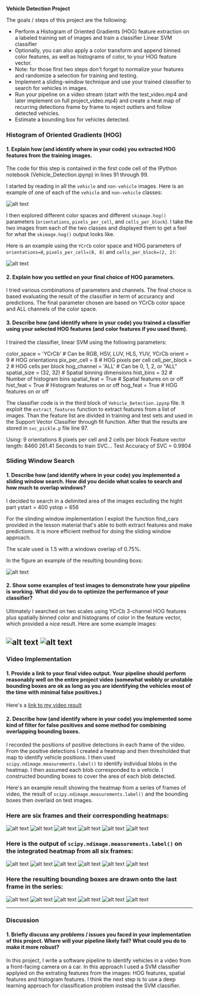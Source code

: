 **Vehicle Detection Project**

The goals / steps of this project are the following:

* Perform a Histogram of Oriented Gradients (HOG) feature extraction on a labeled training set of images and train a classifier Linear SVM classifier
* Optionally, you can also apply a color transform and append binned color features, as well as histograms of color, to your HOG feature vector. 
* Note: for those first two steps don't forget to normalize your features and randomize a selection for training and testing.
* Implement a sliding-window technique and use your trained classifier to search for vehicles in images.
* Run your pipeline on a video stream (start with the test_video.mp4 and later implement on full project_video.mp4) and create a heat map of recurring detections frame by frame to reject outliers and follow detected vehicles.
* Estimate a bounding box for vehicles detected.

[//]: # (Image References)
[image1]: ./output_images/car_not_car.png
[image2]: ./output_images/HOG_example.png
[image3]: ./output_images/sliding_windows2.png
[image4]: ./output_images/sliding_windows.png
[image5_1]: ./output_images/siximages_heatmap1.png
[image5_2]: ./output_images/siximages_heatmap2.png
[image5_3]: ./output_images/siximages_heatmap3.png
[image5_4]: ./output_images/siximages_heatmap4.png
[image5_5]: ./output_images/siximages_heatmap5.png
[image5_6]: ./output_images/siximages_heatmap6.png
[image6_1]: ./output_images/siximages_label1.png
[image6_2]: ./output_images/siximages_label2.png
[image6_3]: ./output_images/siximages_label3.png
[image6_4]: ./output_images/siximages_label4.png
[image6_5]: ./output_images/siximages_label5.png
[image6_6]: ./output_images/siximages_label6.png
[image7_1]: ./output_images/siximages_cars1.png
[image7_2]: ./output_images/siximages_cars2.png
[image7_3]: ./output_images/siximages_cars3.png
[image7_4]: ./output_images/siximages_cars4.png
[image7_5]: ./output_images/siximages_cars5.png
[image7_6]: ./output_images/siximages_cars6.png
[image8]: ./output_images/sliding_windows1.png
[video1]: ./result.mp4


### Histogram of Oriented Gradients (HOG)

#### 1. Explain how (and identify where in your code) you extracted HOG features from the training images.

The code for this step is contained in the first code cell of the IPython notebook (Vehicle_Detection.ipynp) in lines 91 through 99.  

I started by reading in all the `vehicle` and `non-vehicle` images.  Here is an example of one of each of the `vehicle` and `non-vehicle` classes:

![alt text][image1]

I then explored different color spaces and different `skimage.hog()` parameters (`orientations`, `pixels_per_cell`, and `cells_per_block`).  I take the two images from each of the two classes and displayed them to get a feel for what the `skimage.hog()` output looks like.

Here is an example using the `YCrCb` color space and HOG parameters of `orientations=8`, `pixels_per_cell=(8, 8)` and `cells_per_block=(2, 2)`:

![alt text][image2]

#### 2. Explain how you settled on your final choice of HOG parameters.

I tried various combinations of parameters and channels. The final choice is based evaluating the result of the classifier in term of accurancy and predictions. The final parameter chosen are based on YCrCb color space and ALL channels of the color space.

#### 3. Describe how (and identify where in your code) you trained a classifier using your selected HOG features (and color features if you used them).

I trained the classifier, linear SVM using the following parameters:

color_space = 'YCrCb' # Can be RGB, HSV, LUV, HLS, YUV, YCrCb
orient = 9  # HOG orientations
pix_per_cell = 8 # HOG pixels per cell
cell_per_block = 2 # HOG cells per block
hog_channel = 'ALL' # Can be 0, 1, 2, or "ALL"
spatial_size = (32, 32) # Spatial binning dimensions
hist_bins = 32    # Number of histogram bins
spatial_feat = True # Spatial features on or off
hist_feat = True # Histogram features on or off
hog_feat = True # HOG features on or off

The classifier code is in the third block of `Vehicle_Detection.ipynp` file. It exploit the `extract_features` function to extract features from a list of images. Than the feature list are divided in training and test sets and used in the Support Vector Classifier through fit function. After that the results are stored in `svc_pickle.p` file line 97.

Using: 9 orientations 8 pixels per cell and 2 cells per block
Feature vector length: 8460
261.41 Seconds to train SVC...
Test Accuracy of SVC =  0.9904

### Sliding Window Search

#### 1. Describe how (and identify where in your code) you implemented a sliding window search.  How did you decide what scales to search and how much to overlap windows?

I decided to search in a delimited area of the images escluding the hight part
ystart = 400
ystop = 656

For the slinding window implementation I exploit the function find_cars provided in the lesson material that's able to both extract features and make predictions. It is more efficient method for doing the sliding window approach.

The scale used is 1.5 with a windows overlap of 0.75%.

In the figure an example of the resulting bounding boxs:

![alt text][image3]

#### 2. Show some examples of test images to demonstrate how your pipeline is working.  What did you do to optimize the performance of your classifier?

Ultimately I searched on two scales using YCrCb 3-channel HOG features plus spatially binned color and histograms of color in the feature vector, which provided a nice result.  Here are some example images:

![alt text][image4]
![alt text][image8]
---

### Video Implementation

#### 1. Provide a link to your final video output.  Your pipeline should perform reasonably well on the entire project video (somewhat wobbly or unstable bounding boxes are ok as long as you are identifying the vehicles most of the time with minimal false positives.)
Here's a [link to my video result](./result.mp4)


#### 2. Describe how (and identify where in your code) you implemented some kind of filter for false positives and some method for combining overlapping bounding boxes.

I recorded the positions of positive detections in each frame of the video.  From the positive detections I created a heatmap and then thresholded that map to identify vehicle positions.  I then used `scipy.ndimage.measurements.label()` to identify individual blobs in the heatmap.  I then assumed each blob corresponded to a vehicle.  I constructed bounding boxes to cover the area of each blob detected.  

Here's an example result showing the heatmap from a series of frames of video, the result of `scipy.ndimage.measurements.label()` and the bounding boxes then overlaid on test images.

### Here are six frames and their corresponding heatmaps:

![alt text][image5_1]
![alt text][image5_2]
![alt text][image5_3]
![alt text][image5_4]
![alt text][image5_5]
![alt text][image5_6]

### Here is the output of `scipy.ndimage.measurements.label()` on the integrated heatmap from all six frames:
![alt text][image6_1]
![alt text][image6_2]
![alt text][image6_3]
![alt text][image6_4]
![alt text][image6_5]
![alt text][image6_6]

### Here the resulting bounding boxes are drawn onto the last frame in the series:
![alt text][image7_1]
![alt text][image7_2]
![alt text][image7_3]
![alt text][image7_4]
![alt text][image7_5]
![alt text][image7_6]


---

### Discussion

#### 1. Briefly discuss any problems / issues you faced in your implementation of this project.  Where will your pipeline likely fail?  What could you do to make it more robust?

In this project, I write a software pipeline to identify vehicles in a video from a front-facing camera on a car. 
In this approach I used a SVM classifier applyied on the extrating features from the images: HOG features, spatial features and histogram features. I think the next step is to use a deep learning approach for classification problem instead the SVM classifier.

